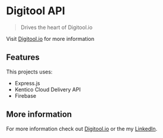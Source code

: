 # Digitool API
> Drives the heart of Digitool.io

Visit [Digitool.io](https://www.digitool.io) for more information

## Features
This projects uses:
* Express.js
* Kentico Cloud Delivery API
* Firebase

## More information
For more information check out [Digitool.io](https://www.digitool.io) or the my [LinkedIn](https://www.digitool.io).